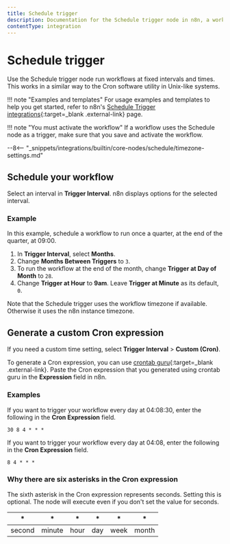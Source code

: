 ```yaml
---
title: Schedule trigger
description: Documentation for the Schedule trigger node in n8n, a workflow automation platform. Includes guidance on usage, and links to examples.
contentType: integration
---
```


# Schedule trigger

Use the Schedule trigger node run workflows at fixed intervals and times. This works in a similar way to the Cron software utility in Unix-like systems.

!!! note "Examples and templates"
	For usage examples and templates to help you get started, refer to n8n's [Schedule Trigger integrations](https://n8n.io/integrations/schedule-trigger/){:target=_blank .external-link} page.

!!! note "You must activate the workflow" 
	If a workflow uses the Schedule node as a trigger, make sure that you save and activate the workflow. 

--8<-- "_snippets/integrations/builtin/core-nodes/schedule/timezone-settings.md"


## Schedule your workflow

Select an interval in **Trigger Interval**. n8n displays options for the selected interval.

### Example

In this example, schedule a workflow to run once a quarter, at the end of the quarter, at 09:00.

1. In **Trigger Interval**, select **Months**.
2. Change **Months Between Triggers** to `3`.
3. To run the workflow at the end of the month, change **Trigger at Day of Month** to `28`.
4. Change **Trigger at Hour** to **9am**. Leave **Trigger at Minute** as its default, `0`.

Note that the Schedule trigger uses the workflow timezone if available. Otherwise it uses the n8n instance timezone. 

## Generate a custom Cron expression

If you need a custom time setting, select **Trigger Interval** > **Custom (Cron)**.

To generate a Cron expression, you can use [crontab guru](https://crontab.guru){:target=_blank .external-link}. Paste the Cron expression that you generated using crontab guru in the **Expression** field in n8n.

### Examples

If you want to trigger your workflow every day at 04:08:30, enter the following in the **Cron Expression** field.
```
30 8 4 * * *
```

If you want to trigger your workflow every day at 04:08, enter the following in the **Cron Expression** field.
```
8 4 * * *
```

### Why there are six asterisks in the Cron expression

The sixth asterisk in the Cron expression represents seconds. Setting this is optional. The node will execute even if you don't set the value for seconds.

| * | * | * | * | * | * |
|---|---|---|---|---|---|
|second|minute|hour|day|week|month|

